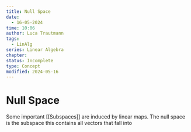 ```yaml
---
title: Null Space
date:
  - 16-05-2024
time: 10:06
author: Luca Trautmann
tags:
  - LinAlg
series: Linear Algebra
chapter: 
status: Incomplete
type: Concept
modified: 2024-05-16
---
```

# Null Space
Some important [[Subspaces]] are induced by linear maps. The null space is the subspace this contains all vectors that fall into 